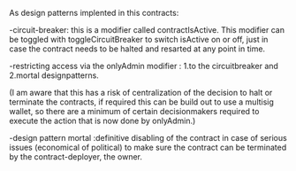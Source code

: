 As design patterns implented in this contracts:

-circuit-breaker: this is a modifier called contractIsActive. This modifier can be toggled with toggleCircuitBreaker to switch isActive on or off, just in case the contract needs to be halted and resarted at any point in time.

-restricting access via the onlyAdmin modifier : 1.to the circuitbreaker and 2.mortal designpatterns.

(I am aware that this has a risk of centralization of the decision to halt or terminate the contracts, if required this can be build out to use a multisig wallet, so there are a minimum of certain decisionmakers required to execute the action that is now done by onlyAdmin.)

-design pattern mortal :definitive disabling of the contract in case of serious issues (economical of political) to make sure the contract can be terminated by the contract-deployer, the owner.
